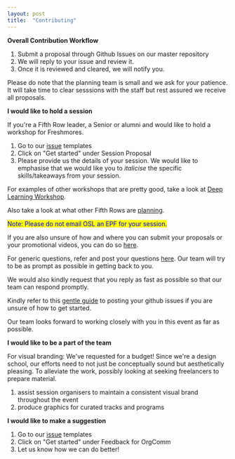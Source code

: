 ```yaml
---
layout: post
title:  "Contributing"
---
```

**Overall Contribution Workflow**

1. Submit a proposal through Github Issues on our master repository
2. We will reply to your issue and review it.
3. Once it is reviewed and cleared, we will notify you.

Please do note that the planning team is small and we ask for your patience. It will take time to clear sesssions with the staff but rest assured we receive all proposals.

**I would like to hold a session**

If you're a Fifth Row leader, a Senior or alumni and would like to hold a workshop for Freshmores.

1. Go to our [issue](https://github.com/OpenSUTD/DiscoverSUTD-2021-microsite/issues/new/choose) templates
2. Click on "Get started" under Session Proposal
3. Please provide us the details of your session. We would like to emphasise that we would like you to *italicise* the specific skills/takeaways from your session.

For examples of other workshops that are pretty good, take a look at [Deep Learning Workshop](https://github.com/OpenSUTD/deeplearning-workshop-2019).

Also take a look at what other Fifth Rows are [planning](https://github.com/OpenSUTD/DiscoverSUTD-2021-microsite/issues).

<mark><span style="color:blue">Note: Please do not email OSL an EPF for your session.</span></mark>

If you are also unsure of how and where you can submit your proposals or your promotional videos, you can do so [here](https://github.com/OpenSUTD/DiscoverSUTD-2021-microsite/issues/new/choose).

For generic questions, refer and post your questions [here](https://docs.google.com/document/d/1gflrExX4MlgpJZ9i0m9g_wWSICCN35OrlV1ByEX7WXM/edit). Our team will try to be as prompt as possible in getting back to you.

We would also kindly request that you reply as fast as possible so that our team can respond promptly.

Kindly refer to this [gentle guide](https://sutdapac-my.sharepoint.com/:b:/g/personal/melody_leong_mymail_sutd_edu_sg/EXJd2-UC-F5Kp2KXkKsmlQ0B4P-4RPDf6g7SUbgpDk77rA?e=O5R0gs) to posting your github issues if you are unsure of how to get started.

Our team looks forward to working closely with you in this event as far as possible.

**I would like to be a part of the team**

For visual branding:
We've requested for a budget! Since we're a design school, our efforts need to not just be conceptually sound but aesthetically pleasing. To alleviate the work, possibly looking at seeking freelancers to prepare material.
1. assist session organisers to maintain a consistent visual brand throughout the event
2. produce graphics for curated tracks and programs

**I would like to make a suggestion**

1. Go to our [issue](https://github.com/OpenSUTD/DiscoverSUTD-2021-microsite/issues/new/choose) templates
2. Click on "Get started" under Feedback for OrgComm
3. Let us know how we can do better!


